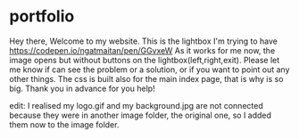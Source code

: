 # portfolio


Hey there, 
Welcome to my website. 
This is the lightbox I'm trying to have https://codepen.io/ngatmaitan/pen/GGvxeW
As it works for me now, the image opens but without buttons on the lightbox(left,right,exit).
Please let me know if can see the problem or a solution, or if you want to point out any other things. 
The css is built also for the main index page, that is why is so big.
Thank you in advance for you help!

edit: I realised my logo.gif and my background.jpg are not connected because they were in another image folder, the original one, so I added them now to the image folder.
